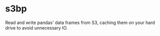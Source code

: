 # s3bp
Read and write pandas' data frames from S3, caching them on your hard drive to avoid unnecessary IO.
